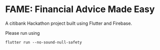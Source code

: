 # FAME: Financial Advice Made Easy

A citibank Hackathon project built using Flutter and Firebase.

Please run using 

```
flutter run --no-sound-null-safety
```
